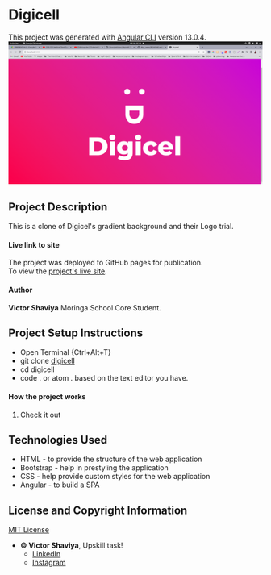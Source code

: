 # Digicell

This project was generated with [Angular CLI](https://github.com/angular/angular-cli) version 13.0.4.     
![digicel](https://github.com/ShaviyaVictor/digicell/blob/main/src/Screenshot%20from%202022-03-24%2007-30-01.png)

## Project Description
This is a clone of Digicel's gradient background and their Logo trial.

#### Live link to site
The project was deployed to GitHub pages for publication.     
To view the [project's live site](#).

#### Author
**Victor Shaviya**
Moringa School Core Student.

## Project Setup Instructions
- Open Terminal {Ctrl+Alt+T}     
- git clone [digicell](#)      
- cd digicell      
- code . or atom . based on the text editor you have.

#### How the project works
1. Check it out

## Technologies Used
- HTML - to provide the structure of the web application
- Bootstrap - help in prestyling the application
- CSS - help provide custom styles for the web application
- Angular - to build a SPA

## License and Copyright Information
[MIT License](https://github.com/ShaviyaVictor/digi_news/blob/main/LICENSE)
   
  
* **© Victor Shaviya**, Upskill task!        
    - [LinkedIn](https://www.linkedin.com/in/victor-shaviya-532ab0110/)          
    - [Instagram](https://www.instagram.com/ignition_reads/)
